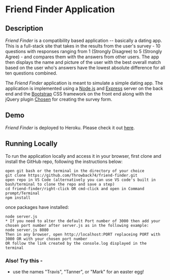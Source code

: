 # Friend Finder Application

## Description

*Friend Finder* is a compatibility based application -- basically a dating app. This is a full-stack site that takes in the results from the user's survey - 10 questions with responses ranging from 1 (Strongly Disagree) to 5 (Strongly Agree) - and compares them with the answers from other users. The app then displays the name and picture of the user with the best overall match based on the user who's answers have the lowest absolute difference for all ten questions combined.

The *Friend Finder* application is meant to simulate a simple dating app. The application is implemented using a [Node.js](https://nodejs.org/en/) and [Express](https://expressjs.com/) server on the back end and the [Bootstrap](https://getbootstrap.com/) CSS framework on the front end along with the jQuery plugin [Chosen](https://harvesthq.github.io/chosen/) for creating the survey form.

## Demo
	
*Friend Finder* is deployed to Heroku. Please check it out [here](https://friend-finder-appcbc.herokuapp.com/).

## Running Locally

To run the application locally and access it in your browser, first clone and install the GitHub repo, following the instructions below:

	open git bash or the terminal in the directory of your choice
	git clone https://github.com/Throwback74/friend-finder.git
	open repo in VS Code (alternatively you can use VS code's built in bash/terminal to clone the repo and save a step)
	cd friend-finder/right-click OR cmd-click and open in Command prompt/Terminal
	npm install
	
once packages have installed: 
	
	node server.js
	* If you need to alter the default Port number of 3000 then add your chosen port number after server.js as in the following example:
	node server.js 8080
	Then in any browser, open http://localhost:PORT replaceing PORT with 3000 OR with your chosen port number
	OR follow the link created by the console.log displayed in the terminal

### Also! Try this - 

* use the names "Travis", "Tanner", or "Mark" for an easter egg!